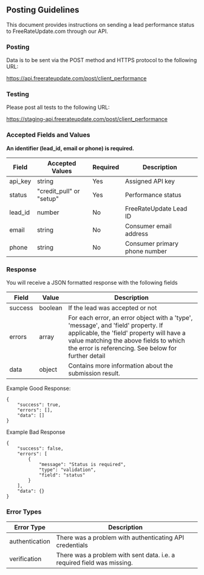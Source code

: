 ## Posting Guidelines

This document provides instructions on sending a lead performance status to FreeRateUpdate.com through our API. 

### Posting

Data is to be sent via the POST method and HTTPS protocol to the following URL:

https://api.freerateupdate.com/post/client_performance

### Testing

Please post all tests to the following URL:

https://staging-api.freerateupdate.com/post/client_performance

### Accepted Fields and Values

**An identifier (lead_id, email or phone) is required.**

Field | Accepted Values | Required | Description
------| --------------- | -------- | -----------
api_key | string | Yes | Assigned API key
status | "credit_pull" or "setup" | Yes | Performance status
lead_id | number | No | FreeRateUpdate Lead ID
email | string | No | Consumer email address
phone | string | No | Consumer primary phone number

### Response

You will receive a JSON formatted response with the following fields

Field | Value | Description
----- | ----- | -----------
success | boolean | If the lead was accepted or not
errors | array | For each error, an error object with a 'type', 'message', and 'field' property. If applicable, the 'field' property will have a value matching the above fields to which the error is referencing. See below for further detail
data | object | Contains more information about the submission result. 

Example Good Response:
```
{
    "success": true,
    "errors": [],
    "data": []
}
```

Example Bad Response
```
{
    "success": false,
    "errors": [
        {
            "message": "Status is required",
            "type": "validation",
            "field": "status"
        }
    ],
    "data": {}
}
```
### Error Types

Error Type | Description
---------- | ----------
authentication | There was a problem with authenticating API credentials
verification | There was a problem with sent data. i.e. a required field was missing.
